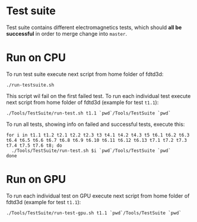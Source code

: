 # Test suite

Test suite contains different electromagnetics tests, which should **all be successful** in order to merge change into `master`.

# Run on CPU

To run test suite execute next script from home folder of fdtd3d:
```
./run-testsuite.sh
```

This script wil fail on the first failed test. To run each individual test execute next script from home folder of fdtd3d (example for test `t1.1`):
```
./Tools/TestSuite/run-test.sh t1.1 `pwd`/Tools/TestSuite `pwd`
```

To run all tests, showing info on failed and successful tests, execute this:
```
for i in t1.1 t1.2 t2.1 t2.2 t2.3 t3 t4.1 t4.2 t4.3 t5 t6.1 t6.2 t6.3 t6.4 t6.5 t6.6 t6.7 t6.8 t6.9 t6.10 t6.11 t6.12 t6.13 t7.1 t7.2 t7.3 t7.4 t7.5 t7.6 t8; do
  ./Tools/TestSuite/run-test.sh $i `pwd`/Tools/TestSuite `pwd`
done
```

# Run on GPU

To run each individual test on GPU execute next script from home folder of fdtd3d (example for test `t1.1`):
```
./Tools/TestSuite/run-test-gpu.sh t1.1 `pwd`/Tools/TestSuite `pwd`
```
